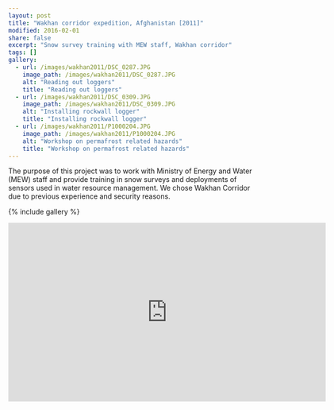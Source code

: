 ```yaml
---
layout: post
title: "Wakhan corridor expedition, Afghanistan [2011]"
modified: 2016-02-01
share: false
excerpt: "Snow survey training with MEW staff, Wakhan corridor"
tags: []
gallery:
  - url: /images/wakhan2011/DSC_0287.JPG
    image_path: /images/wakhan2011/DSC_0287.JPG
    alt: "Reading out loggers"
    title: "Reading out loggers"
  - url: /images/wakhan2011/DSC_0309.JPG
    image_path: /images/wakhan2011/DSC_0309.JPG
    alt: "Installing rockwall logger"
    title: "Installing rockwall logger"
  - url: /images/wakhan2011/P1000204.JPG
    image_path: /images/wakhan2011/P1000204.JPG
    alt: "Workshop on permafrost related hazards"
    title: "Workshop on permafrost related hazards"
---
```



The purpose of this project was to work with Ministry of Energy and Water (MEW) staff and provide training in snow surveys and deployments of sensors used in water resource management. We chose Wakhan Corridor due to previous experience and security reasons. 

{% include gallery  %}



<iframe width="640" height="360" src="https://photos.google.com/share/AF1QipP5O8tZRUDRBfSRe8zHjQyv0CiY8FFfhKGn9PDTRT8wJf3uucJFHwMLT7Khu0_21w?key=MVdkQllCa2tZU1dOZ0lESkd4WXBkWG5COVhwSk9B&source=ctrlq.org'><img src='https://lh3.googleusercontent.com/MIvjMZd2R0qewVsD_Y-BG2NBqTW6n7CYCfwJ5ZrrKxfqyeq9Zrsx5BYkyzG2IruFYkfdD4gY8vCDTnGgs9sUJrK5lFln8-vlvG8aVTIuALkue-QOWFR12GAODoJWPQhGNnSr3753WZU" frameborder="0" allow="autoplay; encrypted-media" allowfullscreen></iframe>



